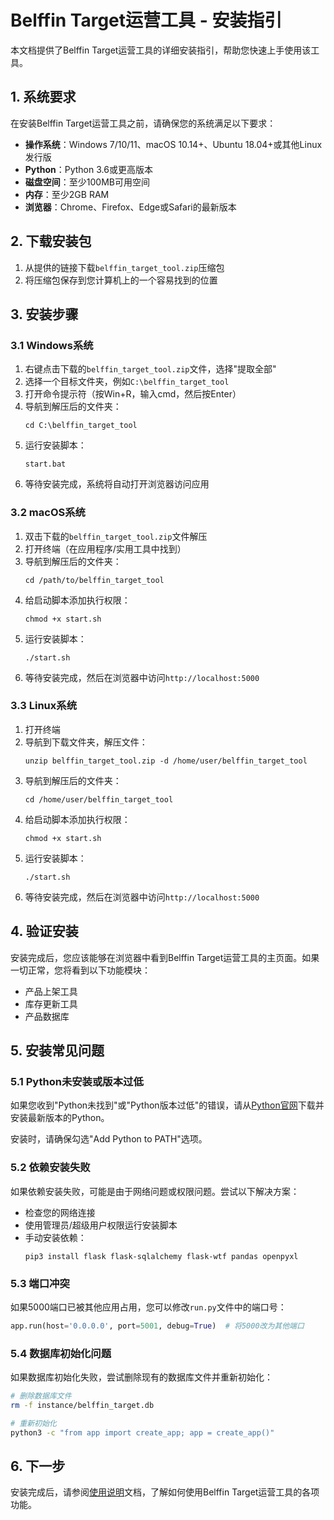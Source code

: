 # Belffin Target运营工具 - 安装指引

本文档提供了Belffin Target运营工具的详细安装指引，帮助您快速上手使用该工具。

## 1. 系统要求

在安装Belffin Target运营工具之前，请确保您的系统满足以下要求：

- **操作系统**：Windows 7/10/11、macOS 10.14+、Ubuntu 18.04+或其他Linux发行版
- **Python**：Python 3.6或更高版本
- **磁盘空间**：至少100MB可用空间
- **内存**：至少2GB RAM
- **浏览器**：Chrome、Firefox、Edge或Safari的最新版本

## 2. 下载安装包

1. 从提供的链接下载`belffin_target_tool.zip`压缩包
2. 将压缩包保存到您计算机上的一个容易找到的位置

## 3. 安装步骤

### 3.1 Windows系统

1. 右键点击下载的`belffin_target_tool.zip`文件，选择"提取全部"
2. 选择一个目标文件夹，例如`C:\belffin_target_tool`
3. 打开命令提示符（按Win+R，输入cmd，然后按Enter）
4. 导航到解压后的文件夹：
   ```
   cd C:\belffin_target_tool
   ```
5. 运行安装脚本：
   ```
   start.bat
   ```
6. 等待安装完成，系统将自动打开浏览器访问应用

### 3.2 macOS系统

1. 双击下载的`belffin_target_tool.zip`文件解压
2. 打开终端（在应用程序/实用工具中找到）
3. 导航到解压后的文件夹：
   ```
   cd /path/to/belffin_target_tool
   ```
4. 给启动脚本添加执行权限：
   ```
   chmod +x start.sh
   ```
5. 运行安装脚本：
   ```
   ./start.sh
   ```
6. 等待安装完成，然后在浏览器中访问`http://localhost:5000`

### 3.3 Linux系统

1. 打开终端
2. 导航到下载文件夹，解压文件：
   ```
   unzip belffin_target_tool.zip -d /home/user/belffin_target_tool
   ```
3. 导航到解压后的文件夹：
   ```
   cd /home/user/belffin_target_tool
   ```
4. 给启动脚本添加执行权限：
   ```
   chmod +x start.sh
   ```
5. 运行安装脚本：
   ```
   ./start.sh
   ```
6. 等待安装完成，然后在浏览器中访问`http://localhost:5000`

## 4. 验证安装

安装完成后，您应该能够在浏览器中看到Belffin Target运营工具的主页面。如果一切正常，您将看到以下功能模块：

- 产品上架工具
- 库存更新工具
- 产品数据库

## 5. 安装常见问题

### 5.1 Python未安装或版本过低

如果您收到"Python未找到"或"Python版本过低"的错误，请从[Python官网](https://www.python.org/downloads/)下载并安装最新版本的Python。

安装时，请确保勾选"Add Python to PATH"选项。

### 5.2 依赖安装失败

如果依赖安装失败，可能是由于网络问题或权限问题。尝试以下解决方案：

- 检查您的网络连接
- 使用管理员/超级用户权限运行安装脚本
- 手动安装依赖：
  ```
  pip3 install flask flask-sqlalchemy flask-wtf pandas openpyxl
  ```

### 5.3 端口冲突

如果5000端口已被其他应用占用，您可以修改`run.py`文件中的端口号：

```python
app.run(host='0.0.0.0', port=5001, debug=True)  # 将5000改为其他端口
```

### 5.4 数据库初始化问题

如果数据库初始化失败，尝试删除现有的数据库文件并重新初始化：

```bash
# 删除数据库文件
rm -f instance/belffin_target.db

# 重新初始化
python3 -c "from app import create_app; app = create_app()"
```

## 6. 下一步

安装完成后，请参阅[使用说明](./user_guide.md)文档，了解如何使用Belffin Target运营工具的各项功能。
